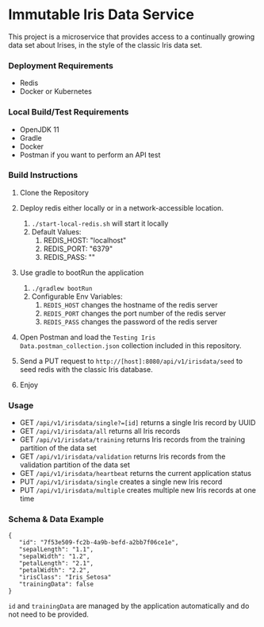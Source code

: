 # Immutable Iris Data Service

This project is a microservice that provides access to a continually growing data set about Irises, in the style of the classic Iris data set.

### Deployment Requirements

 * Redis
 * Docker or Kubernetes

### Local Build/Test Requirements

  * OpenJDK 11
  * Gradle
  * Docker
  * Postman if you want to perform an API test

### Build Instructions

1. Clone the Repository

2. Deploy redis either locally or in a network-accessible location.
    1. `./start-local-redis.sh` will start it locally
    2. Default Values:
       1. REDIS_HOST: "localhost"
       2. REDIS_PORT: "6379"
       3. REDIS_PASS: ""

3. Use gradle to bootRun the application
   1. `./gradlew bootRun`
   2. Configurable Env Variables:
      1. `REDIS_HOST` changes the hostname of the redis server
      2. `REDIS_PORT` changes the port number of the redis server
      3. `REDIS_PASS` changes the password of the redis server
   
4. Open Postman and load the `Testing Iris Data.postman_collection.json` collection included in this repository.

5. Send a PUT request to `http://[host]:8080/api/v1/irisdata/seed` to seed redis with the classic Iris database.

6. Enjoy

### Usage

* GET `/api/v1/irisdata/single?=[id]` returns a single Iris record by UUID
* GET `/api/v1/irisdata/all` returns all Iris records
* GET `/api/v1/irisdata/training` returns Iris records from the training partition of the data set
* GET `/api/v1/irisdata/validation` returns Iris records from the validation partition of the data set
* GET `/api/v1/irisdata/heartbeat` returns the current application status
* PUT `/api/v1/irisdata/single` creates a single new Iris record
* PUT `/api/v1/irisdata/multiple` creates multiple new Iris records at one time

### Schema & Data Example

    {
       "id": "7f53e509-fc2b-4a9b-befd-a2bb7f06ce1e",
       "sepalLength": "1.1",
       "sepalWidth": "1.2",
       "petalLength": "2.1",
       "petalWidth": "2.2",
       "irisClass": "Iris_Setosa"
       "trainingData": false
    }

`id` and `trainingData` are managed by the application automatically and do not need to be provided.